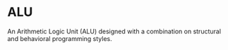 # ALU
An Arithmetic Logic Unit (ALU) designed with a combination on structural and behavioral programming styles.
